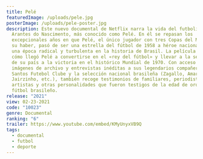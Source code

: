 ```yaml
---
title: Pelé
featuredImage: /uploads/pele.jpg
posterImage: /uploads/pele-poster.jpg
description: Este nuevo documental de Netflix narra la vida del futbolista Edson
  Arantes do Nascimento, más conocido como Pelé. En él se repasan los
  excepcionales años en que Pelé, el único jugador con tres Copas del Mundo en
  su haber, pasó de ser una estrella del fútbol de 1958 a héroe nacional durante
  una época radical y turbulenta en la historia de Brasil. La película relata
  cómo llegó Pelé a convertirse en el «rey del fútbol» y llevar a la selección
  de su país a la victoria en el histórico Mundial de 1970. Con acceso a
  imágenes de archivo y entrevistas inéditas a sus legendarios compañeros del
  Santos Futebol Clube y la selección nacional brasileña (Zagallo, Amarildo,
  Jairzinho, etc.), también recoge testimonios de familiares, periodistas,
  artistas y otras personalidades que fueron testigos de la edad de oro del
  fútbol brasileño.
release: "2021"
view: 02-23-2021
code: "10023"
genre: Documental
ranking: "6"
trailer: https://www.youtube.com/embed/KMyUnyxVB9Q
tags:
  - documental
  - futbol
  - deporte
---
```

